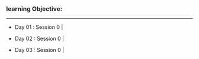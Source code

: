 
### learning Objective:

______________________________________________________________________________________

- Day 01 : Session 0 | 

- Day 02 : Session 0 | 

- Day 03 : Session 0 | 
